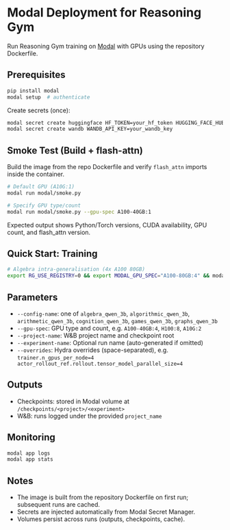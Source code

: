 # Modal Deployment for Reasoning Gym

Run Reasoning Gym training on [Modal](https://modal.com) with GPUs using the repository Dockerfile.

## Prerequisites

```bash
pip install modal
modal setup  # authenticate
```

Create secrets (once):
```bash
modal secret create huggingface HF_TOKEN=your_hf_token HUGGING_FACE_HUB_TOKEN=your_hf_token
modal secret create wandb WANDB_API_KEY=your_wandb_key
```

## Smoke Test (Build + flash-attn)

Build the image from the repo Dockerfile and verify `flash_attn` imports inside the container.

```bash
# Default GPU (A10G:1)
modal run modal/smoke.py

# Specify GPU type/count
modal run modal/smoke.py --gpu-spec A100-40GB:1
```

Expected output shows Python/Torch versions, CUDA availability, GPU count, and flash_attn version.

## Quick Start: Training

```bash
# Algebra intra-generalisation (4x A100 80GB)
export RG_USE_REGISTRY=0 && export MODAL_GPU_SPEC="A100-80GB:4" && modal run --detach modal/deploy.py --config-name algebra_qwen_3b --project-name rg-grpo --experiment-name algebra_qwen_3b_config_fix --overrides "trainer.total_training_steps=20"
```



## Parameters

- `--config-name`: one of `algebra_qwen_3b`, `algorithmic_qwen_3b`, `arithmetic_qwen_3b`, `cognition_qwen_3b`, `games_qwen_3b`, `graphs_qwen_3b`
- `--gpu-spec`: GPU type and count, e.g. `A100-40GB:4`, `H100:8`, `A10G:2`
- `--project-name`: W&B project name and checkpoint root
- `--experiment-name`: Optional run name (auto-generated if omitted)
- `--overrides`: Hydra overrides (space-separated), e.g. `trainer.n_gpus_per_node=4 actor_rollout_ref.rollout.tensor_model_parallel_size=4`

## Outputs

- Checkpoints: stored in Modal volume at `/checkpoints/<project>/<experiment>`
- W&B: runs logged under the provided `project_name`

## Monitoring

```bash
modal app logs
modal app stats
```

## Notes

- The image is built from the repository Dockerfile on first run; subsequent runs are cached.
- Secrets are injected automatically from Modal Secret Manager.
- Volumes persist across runs (outputs, checkpoints, cache). 
